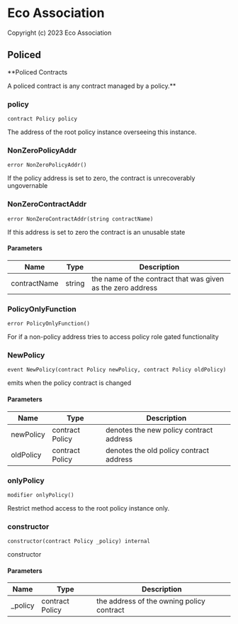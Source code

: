 # Eco Association

Copyright (c) 2023 Eco Association

## Policed

**Policed Contracts

A policed contract is any contract managed by a policy.**

### policy

  ```solidity
  contract Policy policy
  ```

The address of the root policy instance overseeing this instance.

### NonZeroPolicyAddr

  ```solidity
  error NonZeroPolicyAddr()
  ```

If the policy address is set to zero, the contract is unrecoverably ungovernable

### NonZeroContractAddr

  ```solidity
  error NonZeroContractAddr(string contractName)
  ```

If this address is set to zero the contract is an unusable state

#### Parameters

| Name | Type | Description |
| ---- | ---- | ----------- |
| contractName | string | the name of the contract that was given as the zero address |

### PolicyOnlyFunction

  ```solidity
  error PolicyOnlyFunction()
  ```

For if a non-policy address tries to access policy role gated functionality

### NewPolicy

  ```solidity
  event NewPolicy(contract Policy newPolicy, contract Policy oldPolicy)
  ```

emits when the policy contract is changed

#### Parameters

| Name | Type | Description |
| ---- | ---- | ----------- |
| newPolicy | contract Policy | denotes the new policy contract address |
| oldPolicy | contract Policy | denotes the old policy contract address |

### onlyPolicy

  ```solidity
  modifier onlyPolicy()
  ```

Restrict method access to the root policy instance only.

### constructor

  ```solidity
  constructor(contract Policy _policy) internal
  ```

constructor

#### Parameters

| Name | Type | Description |
| ---- | ---- | ----------- |
| _policy | contract Policy | the address of the owning policy contract |

